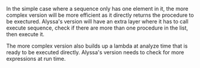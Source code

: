 In the simple case where a sequence only has one element in it,
the more complex version will be more efficient as it directly returns
the procedure to be exectured. Alyssa's version will have an extra layer
where it has to call execute sequence, check if there are more than 
one procedure in the list, then execute it.

The more complex version also builds up a lambda at analyze time that
is ready to be executed directly. Alyssa's version needs to check
for more expressions at run time.
